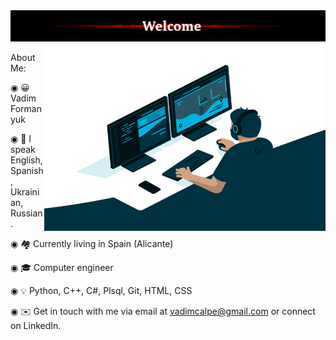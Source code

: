 
<img src="w1.png" style="width:100%; height:50px;"> 


<img align="right" src="code.gif" style="width:450px; height:300px;"> 

  
 About Me:

◉ 😀 Vadim Formanyuk

◉ 📙 I speak English, Spanish, Ukrainian, Russian.

◉ 🏘️ Currently living in Spain (Alicante)

◉ 🎓 Computer engineer

◉ 💡  Python, C++, C#, Plsql, Git, HTML, CSS

◉ ✉️  Get in touch with me via email at vadimcalpe@gmail.com or connect on LinkedIn.
